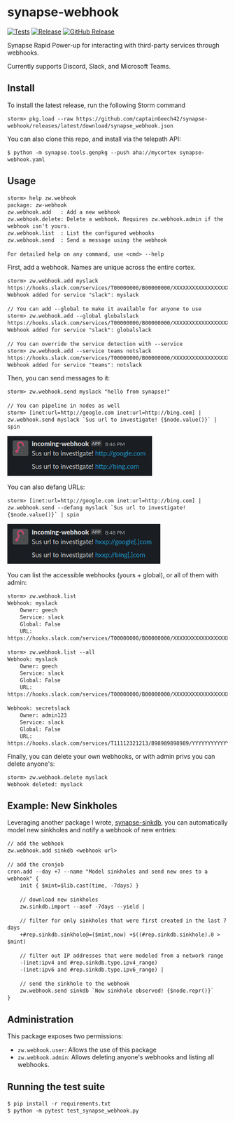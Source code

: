 # synapse-webhook
[![Tests](https://github.com/captainGeech42/synapse-webhook/actions/workflows/test.yml/badge.svg)](https://github.com/captainGeech42/synapse-webhook/actions/workflows/test.yml) [![Release](https://github.com/captainGeech42/synapse-webhook/actions/workflows/release.yml/badge.svg)](https://github.com/captainGeech42/synapse-webhook/actions/workflows/release.yml) [![GitHub Release](https://img.shields.io/github/release/captainGeech42/synapse-webhook.svg)](https://github.com/captainGeech42/synapse-webhook/releases)

Synapse Rapid Power-up for interacting with third-party services through webhooks.

Currently supports Discord, Slack, and Microsoft Teams.

## Install

To install the latest release, run the following Storm command

```
storm> pkg.load --raw https://github.com/captainGeech42/synapse-webhook/releases/latest/download/synapse_webhook.json
```

You can also clone this repo, and install via the telepath API:

```
$ python -m synapse.tools.genpkg --push aha://mycortex synapse-webhook.yaml
```

## Usage

```
storm> help zw.webhook
package: zw-webhook
zw.webhook.add   : Add a new webhook
zw.webhook.delete: Delete a webhook. Requires zw.webhook.admin if the webhook isn't yours.
zw.webhook.list  : List the configured webhooks
zw.webhook.send  : Send a message using the webhook

For detailed help on any command, use <cmd> --help
```

First, add a webhook. Names are unique across the entire cortex.
```
storm> zw.webhook.add myslack https://hooks.slack.com/services/T00000000/B00000000/XXXXXXXXXXXXXXXXXXXXXXXX
Webhook added for service "slack": myslack

// You can add --global to make it available for anyone to use
storm> zw.webhook.add --global globalslack https://hooks.slack.com/services/T00000000/B00000000/XXXXXXXXXXXXXXXXXXXXXXXX
Webhook added for service "slack": globalslack

// You can override the service detection with --service
storm> zw.webhook.add --service teams notslack https://hooks.slack.com/services/T00000000/B00000000/XXXXXXXXXXXXXXXXXXXXXXXX
Webhook added for service "teams": notslack
```

Then, you can send messages to it:
```
storm> zw.webhook.send myslack "hello from synapse!"

// You can pipeline in nodes as well
storm> [inet:url=http://google.com inet:url=http://bing.com] | zw.webhook.send myslack `Sus url to investigate! {$node.value()}` | spin
```

![Slack example](/imgs/slack.png)

You can also defang URLs:
```
storm> [inet:url=http://google.com inet:url=http://bing.com] | zw.webhook.send --defang myslack `Sus url to investigate! {$node.value()}` | spin
```

![Slack defanged example](/imgs/slack_defanged.png)

You can list the accessible webhooks (yours + global), or all of them with admin:
```
storm> zw.webhook.list
Webhook: myslack
    Owner: geech
    Service: slack
    Global: False
    URL: https://hooks.slack.com/services/T00000000/B00000000/XXXXXXXXXXXXXXXXXXXXXXXX

storm> zw.webhook.list --all
Webhook: myslack
    Owner: geech
    Service: slack
    Global: False
    URL: https://hooks.slack.com/services/T00000000/B00000000/XXXXXXXXXXXXXXXXXXXXXXXX

Webhook: secretslack
    Owner: admin123
    Service: slack
    Global: False
    URL: https://hooks.slack.com/services/T11112321213/B98989898989/YYYYYYYYYYYYYYYYYY

```

Finally, you can delete your own webhooks, or with admin privs you can delete anyone's:
```
storm> zw.webhook.delete myslack
Webhook deleted: myslack
```

## Example: New Sinkholes

Leveraging another package I wrote, [synapse-sinkdb](https://github.com/captainGeech42/synapse-sinkdb), you can automatically model new sinkholes and notify a webhook of new entries:

```
// add the webhook
zw.webhook.add sinkdb <webhook url>

// add the cronjob
cron.add --day +7 --name "Model sinkholes and send new ones to a webhook" {
    init { $mint=$lib.cast(time, -7days) }

    // download new sinkholes
    zw.sinkdb.import --asof -7days --yield |

    // filter for only sinkholes that were first created in the last 7 days
    +#rep.sinkdb.sinkhole@=($mint,now) +$((#rep.sinkdb.sinkhole).0 > $mint)
    
    // filter out IP addresses that were modeled from a network range
    -(inet:ipv4 and #rep.sinkdb.type.ipv4_range)
    -(inet:ipv6 and #rep.sinkdb.type.ipv6_range) |
    
    // send the sinkhole to the webhook
    zw.webhook.send sinkdb `New sinkhole observed! {$node.repr()}`
}
```

## Administration

This package exposes two permissions:

* `zw.webhook.user`: Allows the use of this package
* `zw.webhook.admin`: Allows deleting anyone's webhooks and listing all webhooks.

## Running the test suite

```
$ pip install -r requirements.txt
$ python -m pytest test_synapse_webhook.py
```